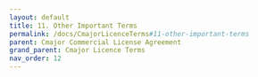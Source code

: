 ```yaml
---
layout: default
title: 11. Other Important Terms
permalink: /docs/CmajorLicenceTerms#11-other-important-terms
parent: Cmajor Commercial License Agreement
grand_parent: Cmajor Licence Terms
nav_order: 12
---
```

